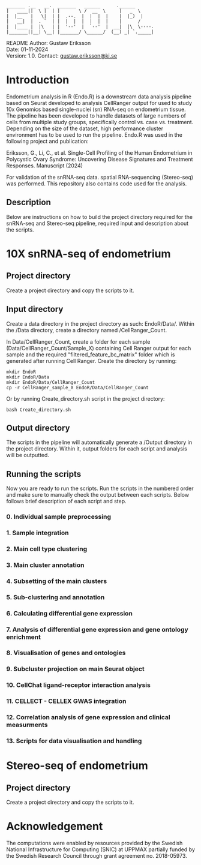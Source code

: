     _______ .__   __.  _______   ______      .______      
    |   ____||  \ |  | |       \ /  __  \     |   _  \     
    |  |__   |   \|  | |  .--.  |  |  |  |    |  |_)  |    
    |   __|  |  . `  | |  |  |  |  |  |  |    |      /     
    |  |____ |  |\   | |  '--'  |  `--'  |  __|  |\  \----.
    |_______||__| \__| |_______/ \______/  (__) _| `._____|
                                               

README
Author: Gustaw Eriksson  
Date: 01-11-2024  
Version: 1.0. 
Contact: gustaw.eriksson@ki.se  

# Introduction
Endometrium analysis in R (Endo.R) is a downstream data analysis pipeline based on Seurat developed to analysis CellRanger output for used to study 10x Genomics based single-nuclei (sn) RNA-seq on endometrium tissue. The pipeline has been developed to handle datasets of large numbers of cells from multiple study groups, specifically control vs. case vs. treatment. Depending on the size of the dataset, high performance cluster environment has to be used to run the pipeline. Endo.R was used in the following project and publication:  

Eriksson, G., Li, C., et al. Single-Cell Profiling of the Human Endometrium in Polycystic Ovary Syndrome: Uncovering Disease Signatures and Treatment Responses. Manuscript (2024)

For validation of the snRNA-seq data. spatial RNA-sequencing (Stereo-seq) was performed. This repository also contains code used for the analysis. 

## Description
Below are instructions on how to build the project directory required for the snRNA-seq and Stereo-seq pipeline, required input and description about the scripts.

# 10X snRNA-seq of endometrium
## Project directory
Create a project directory and copy the scripts to it.

## Input directory
Create a data directory in the project directory as such: EndoR/Data/. Within the /Data directory, create a directory named /CellRanger_Count.  

In Data/CellRanger_Count, create a folder for each sample (Data/CellRanger_Count/Sample_X) containing Cell Ranger output for each sample and the required "filtered_feature_bc_matrix" folder which is generated after running Cell Ranger.    Create the directory by running:

```
mkdir EndoR  
mkdir EndoR/Data  
mkdir EndoR/Data/CellRanger_Count  
cp -r CellRanger_sample_X EndoR/Data/CellRanger_Count
```
Or by running Create_directory.sh script in the project directory:

```
bash Create_directory.sh
```
## Output directory
The scripts in the pipeline will automatically generate a /Output directory in the project directory. Within it, output folders for each script and analysis will be outputted.

## Running the scripts
Now you are ready to run the scripts. Run the scripts in the numbered order and make sure to manually check the output between each scripts. Below follows brief description of each script and step.

### 0. Individual sample preprocessing

### 1. Sample integration

### 2. Main cell type clustering

### 3. Main cluster annotation

### 4. Subsetting of the main clusters

### 5. Sub-clustering and annotation

### 6. Calculating differential gene expression 

### 7. Analysis of differential gene expression and gene ontology enrichment

### 8. Visualisation of genes and ontologies

### 9. Subcluster projection on main Seurat object

### 10. CellChat ligand-receptor interaction analysis

### 11. CELLECT - CELLEX GWAS integration

### 12. Correlation analysis of gene expression and clinical measurments

### 13. Scripts for data visualisation and handling

# Stereo-seq of endometrium
## Project directory
Create a project directory and copy the scripts to it.

# Acknowledgement

The computations were enabled by resources provided by the Swedish National Infrastructure for Computing (SNIC) at UPPMAX partially funded by the Swedish Research Council through grant agreement no. 2018-05973.
